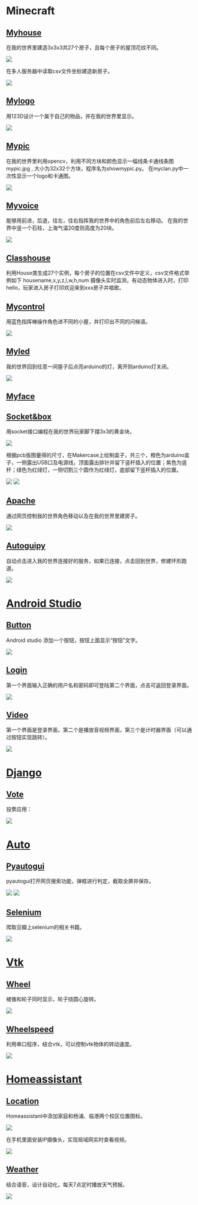 # Minecraft
## [Myhouse](https://github.com/shiep18/EIS2020/blob/master/students/Jiani%20Huang/myhouse)
在我的世界里建造3x3x3共27个房子，且每个房子的屋顶花纹不同。

![](https://github.com/shiep18/EIS2020/blob/master/students/Jiani%20Huang/classhouse/house.png)

在多人服务器中读取csv文件坐标建造新房子。

![](https://github.com/shiep18/EIS2020/blob/master/students/Jiani%20Huang/myhouse/newhouse.png)

## [Mylogo](https://github.com/shiep18/EIS2020/blob/master/students/Jiani%20Huang/mylogo)
用123D设计一个属于自己的物品，并在我的世界里显示。

![](https://github.com/shiep18/EIS2020/blob/master/students/Jiani%20Huang/mylogo/mylogo.png) 

## [Mypic](https://github.com/shiep18/EIS2020/blob/master/students/Jiani%20Huang/mypic)
在我的世界里利用opencv，利用不同方块和颜色显示一幅线条卡通线条图mypic.jpg , 大小为32x32个方块，程序名为showmypic.py。
在myclan.py中一次性显示一个logo和卡通图。

![](https://github.com/shiep18/EIS2020/blob/master/students/Jiani%20Huang/mypic/myclan.png)

## [Myvoice](https://github.com/shiep18/EIS2020/blob/master/students/Jiani%20Huang/myvoice)
能够用前进，后退，往左，往右指挥我的世界中的角色前后左右移动。
在我的世界中竖一个石柱，上海气温20度则高度为20块。

![](https://github.com/shiep18/EIS2020/blob/master/students/Jiani%20Huang/myvoice/weather.png)

## [Classhouse](https://github.com/shiep18/EIS2020/blob/master/students/Jiani%20Huang/classhouse)
利用House类生成27个实例，每个房子的位置在csv文件中定义，csv文件格式举例如下 housename,x,y,z,l,w,h,num
摄像头实时监测，有动态物体进入时，打印hello，玩家进入房子打印欢迎来到xxx房子并唱歌。

## [Mycontrol](https://github.com/shiep18/EIS2020/blob/master/students/Jiani%20Huang/mycontrol)
用蓝色指挥棒操作角色进不同的小屋，并打印出不同的问候语。

![](https://github.com/shiep18/EIS2020/blob/master/students/Jiani%20Huang/mycontrol/mycontrol.gif)

## [Myled](https://github.com/shiep18/EIS2020/blob/master/students/Jiani%20Huang/myled)
我的世界回到任意一间屋子后点亮arduino的灯，离开则arduino灯关闭。

![](https://github.com/shiep18/EIS2020/blob/master/students/Jiani%20Huang/myled/myled.gif)

## [Myface](https://github.com/shiep18/EIS2020/blob/master/students/Jiani%20Huang/myface)

## [Socket&box](https://github.com/shiep18/EIS2020/blob/master/students/Jiani%20Huang/socket%26box)
用socket接口编程在我的世界玩家脚下摆3x3的黄金块。

![](https://github.com/shiep18/EIS2020/blob/master/students/Jiani%20Huang/socket%26box/gold.png)

根据pcb版图量得的尺寸，在Makercase上绘制盒子，共三个，橙色为arduino盒子，一侧露出USB口及电源线，顶面露出排针并留下竖杆插入的位置；紫色为竖杆；绿色为红绿灯，一侧切割三个圆作为红绿灯，底部留下竖杆插入的位置。

![](https://github.com/shiep18/EIS2020/blob/master/students/Jiani%20Huang/socket%26box/arduino%20pcb.jpg)
![](https://github.com/shiep18/EIS2020/blob/master/students/Jiani%20Huang/socket%26box/arduinobox.jpg)

## [Apache](https://github.com/shiep18/EIS2020/blob/master/students/Jiani%20Huang/apache)
通过网页控制我的世界角色移动以及在我的世界里建房子。

![](https://github.com/shiep18/EIS2020/blob/master/students/Jiani%20Huang/apache/apache.gif)

## [Autoguipy](https://github.com/shiep18/EIS2020/blob/master/students/Jiani%20Huang/autoguipy)
自动点击进入我的世界连接好的服务，如果已连接，点击回到世界，修建环形跑道。

![](https://github.com/shiep18/EIS2020/blob/master/students/Jiani%20Huang/autoguipy/autoguipy.gif)

# [Android Studio](https://github.com/shiep18/EIS2020/blob/master/students/Jiani%20Huang/Android%20Studio)
## [Button](https://github.com/shiep18/EIS2020/blob/master/students/Jiani%20Huang/Android%20Studio/button)
Android studio 添加一个按钮，按钮上面显示“按钮”文字。

![](https://github.com/shiep18/EIS2020/blob/master/students/Jiani%20Huang/Android%20Studio/button/button.jpg)

## [Login](https://github.com/shiep18/EIS2020/blob/master/students/Jiani%20Huang/Android%20Studio/login)
第一个界面输入正确的用户名和密码即可登陆第二个界面，点击可返回登录界面。

![](https://github.com/shiep18/EIS2020/blob/master/students/Jiani%20Huang/Android%20Studio/login/login.gif)

## [Video](https://github.com/shiep18/EIS2020/blob/master/students/Jiani%20Huang/Android%20Studio/video)
第一个界面是登录界面，第二个是播放音视频界面，第三个是计时器界面（可以通过按钮实现跳转）。

![](https://github.com/shiep18/EIS2020/blob/master/students/Jiani%20Huang/Android%20Studio/video/video3.gif)

# [Django](https://github.com/shiep18/EIS2020/blob/master/students/Jiani%20Huang/django)
## [Vote](https://github.com/shiep18/EIS2020/blob/master/students/Jiani%20Huang/django/vote)
投票应用：

![](https://github.com/shiep18/EIS2020/blob/master/students/Jiani%20Huang/django/vote/vote.gif)

# [Auto](https://github.com/shiep18/EIS2020/blob/master/students/Jiani%20Huang/auto)
## [Pyautogui](https://github.com/shiep18/EIS2020/blob/master/students/Jiani%20Huang/auto/pyautogui)
pyautogui打开网页搜索功能，弹框进行判定，截取全屏并保存。

![](https://github.com/shiep18/EIS2020/blob/master/students/Jiani%20Huang/auto/pyautogui/webscreen.gif)
![](https://github.com/shiep18/EIS2020/blob/master/students/Jiani%20Huang/auto/pyautogui/screenshot.jpg)

## [Selenium](https://github.com/shiep18/EIS2020/blob/master/students/Jiani%20Huang/auto/selenium)
爬取豆瓣上selenium的相关书籍。

![](https://github.com/shiep18/EIS2020/blob/master/students/Jiani%20Huang/auto/selenium/douban.gif)

# [Vtk](https://github.com/shiep18/EIS2020/tree/master/students/Jiani%20Huang/vtk)
## [Wheel](https://github.com/shiep18/EIS2020/blob/master/students/Jiani%20Huang/vtk/wheel)
棱锥和轮子同时显示，轮子绕圆心旋转。

![](https://github.com/shiep18/EIS2020/blob/master/students/Jiani%20Huang/vtk/wheel/wheel.gif)

## [Wheelspeed](https://github.com/shiep18/EIS2020/blob/master/students/Jiani%20Huang/vtk/wheelspeed)
利用串口程序，结合vtk，可以控制vtk物体的转动速度。

![](https://github.com/shiep18/EIS2020/blob/master/students/Jiani%20Huang/vtk/wheelspeed/wheelspeed.gif)

# [Homeassistant](https://github.com/shiep18/EIS2020/tree/master/students/Jiani%20Huang/homeassistant)
## [Location](https://github.com/shiep18/EIS2020/blob/master/students/Jiani%20Huang/homeassistant/location)
Homeassistant中添加家庭和杨浦、临港两个校区位置图标。

![](https://github.com/shiep18/EIS2020/blob/master/students/Jiani%20Huang/homeassistant/location/location.jpg)

在手机里面安装IP摄像头，实现局域网实时查看视频。

![](https://github.com/shiep18/EIS2020/blob/master/students/Jiani%20Huang/homeassistant/location/IPcamera.jpg)

## [Weather](https://github.com/shiep18/EIS2020/blob/master/students/Jiani%20Huang/homeassistant/weather)
结合语音，设计自动化，每天7点定时播放天气预报。

![](https://github.com/shiep18/EIS2020/blob/master/students/Jiani%20Huang/homeassistant/weather/autoweather.png)
